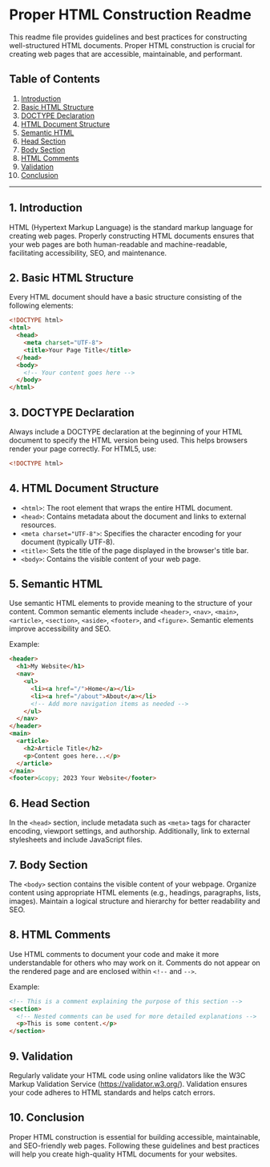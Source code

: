 # Proper HTML Construction Readme

This readme file provides guidelines and best practices for constructing well-structured HTML documents. Proper HTML construction is crucial for creating web pages that are accessible, maintainable, and performant.

## Table of Contents

1. [Introduction](#introduction)
2. [Basic HTML Structure](#basic-html-structure)
3. [DOCTYPE Declaration](#doctype-declaration)
4. [HTML Document Structure](#html-document-structure)
5. [Semantic HTML](#semantic-html)
6. [Head Section](#head-section)
7. [Body Section](#body-section)
8. [HTML Comments](#html-comments)
9. [Validation](#validation)
10. [Conclusion](#conclusion)

---

## 1. Introduction

HTML (Hypertext Markup Language) is the standard markup language for creating web pages. Properly constructing HTML documents ensures that your web pages are both human-readable and machine-readable, facilitating accessibility, SEO, and maintenance.

## 2. Basic HTML Structure

Every HTML document should have a basic structure consisting of the following elements:

```html
<!DOCTYPE html>
<html>
  <head>
    <meta charset="UTF-8">
    <title>Your Page Title</title>
  </head>
  <body>
    <!-- Your content goes here -->
  </body>
</html>
```

## 3. DOCTYPE Declaration

Always include a DOCTYPE declaration at the beginning of your HTML document to specify the HTML version being used. This helps browsers render your page correctly. For HTML5, use:

```html
<!DOCTYPE html>
```

## 4. HTML Document Structure

- `<html>`: The root element that wraps the entire HTML document.
- `<head>`: Contains metadata about the document and links to external resources.
- `<meta charset="UTF-8">`: Specifies the character encoding for your document (typically UTF-8).
- `<title>`: Sets the title of the page displayed in the browser's title bar.
- `<body>`: Contains the visible content of your web page.

## 5. Semantic HTML

Use semantic HTML elements to provide meaning to the structure of your content. Common semantic elements include `<header>`, `<nav>`, `<main>`, `<article>`, `<section>`, `<aside>`, `<footer>`, and `<figure>`. Semantic elements improve accessibility and SEO.

Example:

```html
<header>
  <h1>My Website</h1>
  <nav>
    <ul>
      <li><a href="/">Home</a></li>
      <li><a href="/about">About</a></li>
      <!-- Add more navigation items as needed -->
    </ul>
  </nav>
</header>
<main>
  <article>
    <h2>Article Title</h2>
    <p>Content goes here...</p>
  </article>
</main>
<footer>&copy; 2023 Your Website</footer>
```

## 6. Head Section

In the `<head>` section, include metadata such as `<meta>` tags for character encoding, viewport settings, and authorship. Additionally, link to external stylesheets and include JavaScript files.

## 7. Body Section

The `<body>` section contains the visible content of your webpage. Organize content using appropriate HTML elements (e.g., headings, paragraphs, lists, images). Maintain a logical structure and hierarchy for better readability and SEO.

## 8. HTML Comments

Use HTML comments to document your code and make it more understandable for others who may work on it. Comments do not appear on the rendered page and are enclosed within `<!--` and `-->`.

Example:

```html
<!-- This is a comment explaining the purpose of this section -->
<section>
  <!-- Nested comments can be used for more detailed explanations -->
  <p>This is some content.</p>
</section>
```

## 9. Validation

Regularly validate your HTML code using online validators like the W3C Markup Validation Service (https://validator.w3.org/). Validation ensures your code adheres to HTML standards and helps catch errors.

## 10. Conclusion

Proper HTML construction is essential for building accessible, maintainable, and SEO-friendly web pages. Following these guidelines and best practices will help you create high-quality HTML documents for your websites.

